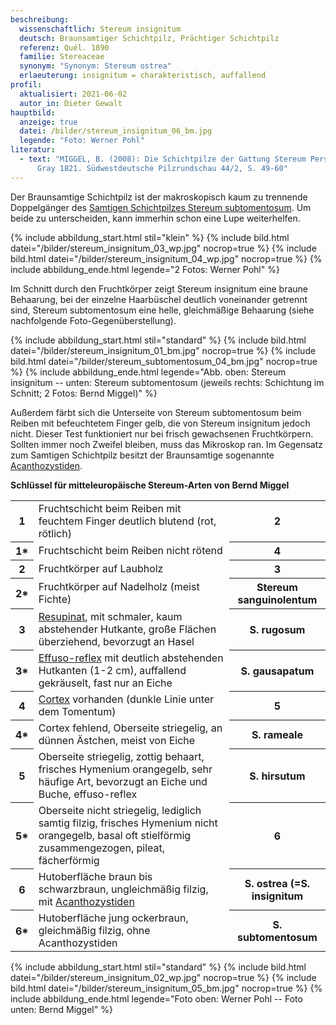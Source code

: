 ```yaml
---
beschreibung:
  wissenschaftlich: Stereum insignitum
  deutsch: Braunsamtiger Schichtpilz, Prächtiger Schichtpilz
  referenz: Quél. 1890
  familie: Stereaceae
  synonym: "Synonym: Stereum ostrea"
  erlaeuterung: insignitum = charakteristisch, auffallend
profil:
  aktualisiert: 2021-06-02
  autor_in: Dieter Gewalt
hauptbild:
  anzeige: true
  datei: /bilder/stereum_insignitum_06_bm.jpg
  legende: "Foto: Werner Pohl"
literatur:
  - text: "MIGGEL, B. (2008): Die Schichtpilze der Gattung Stereum Pers. ex S. F.
      Gray 1821. Südwestdeutsche Pilzrundschau 44/2, S. 49-60"
---
```

Der Braunsamtige Schichtpilz ist der makroskopisch kaum zu trennende Doppelgänger des [Samtigen Schichtpilzes Stereum subtomentosum](/pilze/stereum-subtomentosum-samtiger-schichtpilz). Um beide zu unterscheiden, kann immerhin schon eine Lupe weiterhelfen. 

{% include abbildung_start.html stil="klein" %}
{% include bild.html datei="/bilder/stereum_insignitum_03_wp.jpg" nocrop=true %}
{% include bild.html datei="/bilder/stereum_insignitum_04_wp.jpg" nocrop=true %}
{% include abbildung_ende.html legende="2 Fotos: Werner Pohl" %}

Im Schnitt durch den Fruchtkörper zeigt Stereum insignitum eine braune Behaarung, bei der einzelne Haarbüschel deutlich voneinander getrennt sind, Stereum subtomentosum eine helle, gleichmäßige Behaarung (siehe nachfolgende Foto-Gegenüberstellung).

{% include abbildung_start.html stil="standard" %}
{% include bild.html datei="/bilder/stereum_insignitum_01_bm.jpg" nocrop=true %}
{% include bild.html datei="/bilder/stereum_subtomentosum_04_bm.jpg" nocrop=true %}
{% include abbildung_ende.html legende="Abb. oben: Stereum insignitum -- unten: Stereum subtomentosum (jeweils rechts: Schichtung im Schnitt; 2 Fotos: Bernd Miggel)" %}

Außerdem färbt sich die Unterseite von Stereum subtomentosum beim Reiben mit befeuchtetem Finger gelb, die von Stereum insignitum jedoch nicht. Dieser Test funktioniert nur bei frisch gewachsenen Fruchtkörpern.  Sollten immer noch Zweifel bleiben, muss das Mikroskop ran. Im Gegensatz zum Samtigen Schichtpilz besitzt der Braunsamtige sogenannte [Acanthozystiden](Acanthozystiden "Glossar").

**Schlüssel für mitteleuropäische Stereum-Arten von Bernd Miggel**

<div class="table-responsive">
<table class="table">
<tr>
  <th>1</th>
  <td>Fruchtschicht beim Reiben mit feuchtem Finger deutlich blutend (rot, rötlich)</td>
  <th><i class="fas fa-arrow-right"></i> 2</th>
</tr>
<tr>
  <th>1*</th>
  <td>Fruchtschicht beim Reiben nicht rötend</td>
  <th><i class="fas fa-arrow-right"></i> 4</th>
</tr>
<tr>
  <th>2</th>
  <td>Fruchtkörper auf Laubholz</td>
  <th><i class="fas fa-arrow-right"></i> 3</th>
</tr>
<tr>
  <th>2*</th>
  <td>Fruchtkörper auf Nadelholz (meist Fichte)</td>
  <th>Stereum sanguinolentum</th>
</tr>
<tr>
  <th>3</th>
  <td><a href="resupinat" title="Glossar">Resupinat</a>, mit schmaler, kaum abstehender Hutkante, große Flächen überziehend, bevorzugt an Hasel </td>
  <th>S. rugosum</th>
</tr>
<tr>
<th>3*</th>
<td><a href="effuso-reflex" title="Glossar">Effuso-reflex</a> mit deutlich abstehenden Hutkanten (1-2 cm), auffallend gekräuselt, fast nur an Eiche</td>
<th>S. gausapatum</th>
</tr>
<tr>
<th>4</th>
<td><a href="Cortex" title="Glossar">Cortex</a> vorhanden (dunkle Linie unter dem Tomentum) </td>
<th><i class="fas fa-arrow-right"></i> 5</th>
</tr>
<tr>
<th>4*</th>
<td>Cortex fehlend, Oberseite striegelig, an dünnen Ästchen, meist von Eiche </td>
<th>S. rameale</th>
</tr>
<tr>
<th>5</th>
<td>Oberseite striegelig, zottig behaart, frisches Hymenium orangegelb, sehr häufige Art, bevorzugt an Eiche und Buche, effuso-reflex </td>
<th>S. hirsutum</th>
</tr>
<tr>
<th>5*</th>
<td>Oberseite nicht striegelig, lediglich samtig filzig, frisches Hymenium nicht orangegelb, basal oft stielförmig zusammengezogen, pileat, fächerförmig </td>
<th><i class="fas fa-arrow-right"></i> 6</th>
</tr><tr>
<th>6</th>
<td>Hutoberfläche braun bis schwarzbraun, ungleichmäßig filzig, mit <a href="Acanthozystiden" title="Glossar">Acanthozystiden</a></td>
<th>S. ostrea (=S. insignitum</th>
</tr>
<tr>
<th>6*</th>
<td>Hutoberfläche jung ockerbraun, gleichmäßig filzig, ohne Acanthozystiden </td>
<th>S. subtomentosum</th>
</tr><tr>
</tr>
</table>
</div>



{% include abbildung_start.html stil="standard" %}
{% include bild.html datei="/bilder/stereum_insignitum_02_wp.jpg" nocrop=true %}
{% include bild.html datei="/bilder/stereum_insignitum_05_bm.jpg" nocrop=true %}
{% include abbildung_ende.html legende="Foto oben: Werner Pohl -- Foto unten: Bernd Miggel" %}